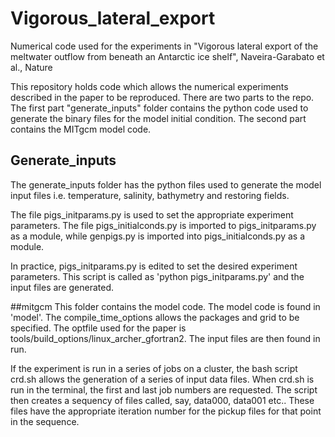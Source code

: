 # Vigorous_lateral_export
Numerical code used for the experiments in "Vigorous lateral export of the meltwater outflow from beneath an Antarctic ice shelf", Naveira-Garabato et al., Nature

This repository holds code which allows the numerical experiments described in
the paper to be reproduced.  There are two parts to the repo.  The first part
"generate_inputs" folder contains the python code used to generate the binary files for
the model initial condition.  The second part contains the MITgcm model code.

## Generate_inputs
The generate_inputs folder has the python files used to generate the model input
files i.e. temperature, salinity, bathymetry and restoring fields.

The file pigs_initparams.py is used to set the appropriate experiment parameters.
The file pigs_initialconds.py is imported to pigs_initparams.py as a module, while
genpigs.py is imported into pigs_initialconds.py as a module.  

In practice, pigs_initparams.py is edited to set the desired experiment parameters.
This script is called as 'python pigs_initparams.py' and the input files are
generated.

##mitgcm
This folder contains the model code.  The model code is found in 'model'.  The
compile_time_options allows the packages and grid to be specified.  The
optfile used for the paper is tools/build_options/linux_archer_gfortran2. The
input files are then found in run.  

If the experiment is run in a series of
jobs on a cluster, the bash script crd.sh allows the generation of a series of input
data files.  When crd.sh is run in the terminal, the first and last job numbers
are requested.  The script then creates a sequency of files called, say,
data000, data001 etc..  These files have the appropriate iteration number for
the pickup files for that point in the sequence.
